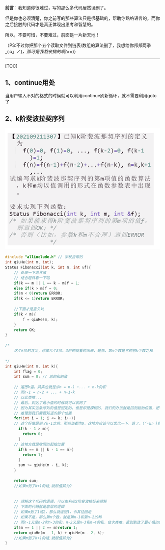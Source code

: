 

**前言**：我知道你很难过，写的那么多代码居然误删了。

但是你也必须清楚，你之前写的那些算法只是很基础的，帮助你熟络语言的，而你之后接触的代码才是真正体现出思考和智慧的。

所以，不要可惜，不要难过，前面是一片新天地！

（PS:不过你把那个五个读取文件到链表/数组的算法删了，我想给你邦邦两拳_(:з」∠)_，那可是我熬夜搞的啊(=_=)）

------

[TOC]



## 1、continue用处

当用户输入不对的格式的时候就可以利用continue刷新循环，就不需要利用goto了





## 2、k阶斐波拉契序列

![image-20220912002315264](C的码.assets/image-20220912002315264.png) 

```c
#include "allinclude.h" // 学校自带的
int qiuHe(int m, int);
Status Fibonacci(int k, int m, int &f){ 
    // 处理一下边界值
    // 结合题目看一下咯
    if(k == m || 1 == k - m)f = 1;
    else if(k > m)f = 0;
    if(m < 0)return ERROR;
    if(k <= 1)return ERROR;
    
    //下面才是重头戏
    if(k < m){
        f = qiuHe(m, k);
    }
    return OK;
}

/*
	这个k阶的含义，你举几个2阶、3阶的就看的出来，是指，第n个数是它的前k个数之和
	
*/
int qiuHe(int m, int k){
  	int flag = 0;
  	int sum = 0; // 总的和的值
    
    // 遍历k遍，其实也就是求n = n-1 +... + n-k的和
    // 而n-1 = n-2 + ... + n-1-k
    // 以此类推...
    // 最后，到达了最小值的时候就可以收网了
    // 因为其实这条序列的值是固定的，但是却是模糊的，我们的办法就是回到起始位置，把已知的值利用起来
    // 推理到我们需要知道的那个位置
  	for(int i = 1; i <= k; i++){
	// 这个好像是到了k-1之前，那些值都为0，这地方应该可以优化一下，算了，(‘-ωก̀ )好困，下次吧
      if(k - 1 > m){
  	    return 0;
  	  }
    // 这地方就是收网的起始位置
  	  if(k == m || k - 1 == m){
  	    return 1;
  	  }
  	  sum += qiuHe(m - i, k);
  	}
    
  	return sum;
  	//如果m到了k+1的话,就赋值其为2
  	
    
	// 理解这个代码的逻辑，可以先利用2阶斐波拉契来理解
    // 下面的代码就是底层的逻辑
    // 如果m到了1或2，那么就返回1，令其往回走
    // 如果不是，那么第n个数，就是第n-1和第n-2的和
    // 而n-1又是n-2和n-3的和，n-2又是n-3和n-4的和，依次类推，直到到达了最小值的情况，再收网
  	if(m == 1 || 2 == m)return 1;
  	return qiuHe(m - 1, k) + qiuHe(m - 2, k);
  	//如果m到了k+1的话,就赋值其为2
}
```

